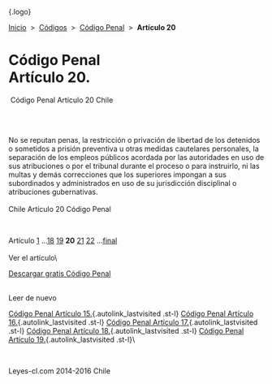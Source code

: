 <div class="wrapper">

[](/index.htm){.logo}
<div class="breadcrumbs">

[Inicio](/index.htm)  &gt;  [Códigos](/codigos.htm)  &gt;  [Código
Penal](/codigo_penal.htm "Código Penal")  &gt;  **Artículo 20**

</div>

<div class="middle">

<div class="container">

Código Penal\
Artículo 20.
=============

<div id="goser">

</div>

﻿
Código Penal Artículo 20 Chile

\
﻿
<div id="squareAds">

</div>

<div id="statya">

No se reputan penas, la restricción o privación de libertad de los
detenidos o sometidos a prisión preventiva u otras medidas cautelares
personales, la separación de los empleos públicos acordada por las
autoridades en uso de sus atribuciones o por el tribunal durante el
proceso o para instruirlo, ni las multas y demás correcciones que los
superiores impongan a sus subordinados y administrados en uso de su
jurisdicción disciplinal o atribuciones gubernativas.\
\
Chile Artículo 20 Código Penal

</div>

﻿
<div id="ads1">

</div>

<div class="breadstat">

Artículo
[1](/codigo_penal/1.htm) ...[18](/codigo_penal/18.htm) [19](/codigo_penal/19.htm) **20** [21](/codigo_penal/21.htm) [22](/codigo_penal/22.htm) ...[final](/codigo_penal/final.htm) \
\
Ver el artículo\

</div>

[Descargar gratis Código
Penal](/codigo_penal/download.htm "Descargar gratis Código Penal") ﻿
<div style="clear: left">

</div>

\
Leer de nuevo

[Código Penal Artículo 15.](/codigo_penal/15.htm){.autolink_lastvisited
.st-l} [Código Penal Artículo
16.](/codigo_penal/16.htm){.autolink_lastvisited .st-l} [Código Penal
Artículo 17.](/codigo_penal/17.htm){.autolink_lastvisited .st-l} [Código
Penal Artículo 18.](/codigo_penal/18.htm){.autolink_lastvisited .st-l}
[Código Penal Artículo 19.](/codigo_penal/19.htm){.autolink_lastvisited
.st-l}\

</div>

﻿
<div id="LeftAds">

</div>

</div>

Leyes-cl.com 2014-2016 Chile

</div>
